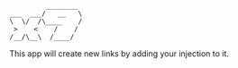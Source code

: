 	         ________
	___  ___/   __   \
	\  \/  /\____    /
	 >    <    /    / 
	/__/\__\  /____/  

This app will create new links by adding your injection to it.
